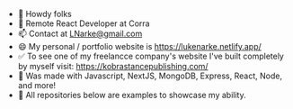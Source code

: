 - 👋 Howdy folks
- 👀 Remote React Developer at Corra
- 📫 Contact at LNarke@gmail.com  
- 😄 My personal / portfolio website is https://lukenarke.netlify.app/ 
- ✅ To see one of my freelancce company's website I've built completely by myself visit: https://kobrastancepublishing.com/
- 🔼 Was made with Javascript, NextJS, MongoDB, Express, React, Node, and more!
- 🔻 All repositories below are examples to showcase my ability. 


<!---
LukeNarke/LukeNarke is a ✨ special ✨ repository because its `README.md` (this file) appears on your GitHub profile.
You can click the Preview link to take a look at your changes.
--->

